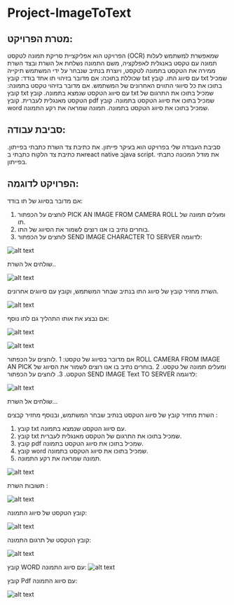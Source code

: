 # Project-ImageToText
## מטרת הפרויקט:
הפרויקט  הוא אפליקציית סריקת תמונה לטקסט (OCR) שמאפשרת למשתמש לעלות תמונה עם טקסט באנגלית לאפלקציה, משם התמונה נשלחת אל השרת ובצד השרת ממירה את הטקסט בתמונה לטקסט, ויוצרת בנתיב שנבחר על ידי המשתמש תיקייה שכוללת בתוכה:
אם מדובר בזיהוי תו אחד בודד:
קובץ txt  עם סיווג התו.
קובץ  txt שמכיל בתוכו את כל סיווגי התווים האחרונים של המשתמש.
אם מדובר בזיהוי טקסט בתמונה:
קובץ txt עם סיווג הטקסט שנמצא בתמונה.
קובץ txt שמכיל בתוכו את התרגום של הטקסט מאנגלית לעברית.
קובץ pdf שמכיל בתוכו את סיווג הטקסט בתמונה.
קובץ word שמכיל בתוכו את סיווג הטקסט בתמונה.
תמונה שמראה את רקע התמונה.
## סביבת עבודה:
סביבת העבודה שלי בפרויקט הוא בעיקר פייתון.
את כתיבת צד השרת כתבתי בפייתון. 
את כתיבת צד הלקוח כתבתי בreact native בjava script.
את מודל המכונה כתבתי בפייתון.
## הפרויקט לדוגמה:
אם מדובר בסיווג של תו בודד: 
1. לוחצים על הכפתור PICK AN IMAGE FROM CAMERA ROLL ומעלים תמונה של תו. 
2. בוחרים נתיב בו אנו רוצים לשמור את הסיווג של התו. 
3. לוחצים על הכפתור SEND IMAGE  CHARACTER TO SERVER 
לדוגמה: 

![alt text](https://github.com/omriHalifa0106/Project-ImageToText/blob/main/Images/image1.png?raw=true)

שולחים אל השרת.. 

![alt text](https://github.com/omriHalifa0106/Project-ImageToText/blob/main/Images/image2.png?raw=true)


השרת מחזיר קובץ של סיווג התו בנתיב שבחר המשתמש, וקובץ עם סיווגים אחרונים.

![alt text](https://github.com/omriHalifa0106/Project-ImageToText/blob/main/Images/image3.png?raw=true)
 
אם נבצע את אותו התהליך גם לתו נוסף: 
 
 ![alt text](https://github.com/omriHalifa0106/Project-ImageToText/blob/main/Images/image4.png?raw=true)

 ![alt text](https://github.com/omriHalifa0106/Project-ImageToText/blob/main/Images/image5.png?raw=true)



אם מדובר בסיווג של טקסט: 
1 .לוחצים על הכפתור ROLL CAMERA FROM IMAGE AN PICK ומעלים תמונה של טקסט.
2 .בוחרים נתיב בו אנו רוצים לשמור את הסיווג של הטקסט. 
3. לוחצים על הכפתור SEND IMAGE  Text TO SERVER 
לדוגמה: 


![alt text](https://github.com/omriHalifa0106/Project-ImageToText/blob/main/Images/image6.png?raw=true)



שולחים אל השרת...

השרת מחזיר קובץ של סיווג הטקסט בנתיב שבחר המשתמש, ובנוסף מחזיר קבצים : 
1.	קובץ txt עם סיווג הטקסט שנמצא בתמונה. 
2.	קובץ txt שמכיל בתוכו את התרגום של הטקסט מאנגלית לעברית. 
3.	קובץ pdf שמכיל בתוכו את סיווג הטקסט בתמונה.
4.	קובץ word שמכיל בתוכו את סיווג הטקסט בתמונה. 
5.	תמונה שמראה את רקע התמונה. 

![alt text](https://github.com/omriHalifa0106/Project-ImageToText/blob/main/Images/image7.png?raw=true)

תשובות השרת : 

![alt text](https://github.com/omriHalifa0106/Project-ImageToText/blob/main/Images/image8.png?raw=true)

קובץ הטקסט של סיווג התמונה: 

![alt text](https://github.com/omriHalifa0106/Project-ImageToText/blob/main/Images/image9.png?raw=true)

קובץ הטקסט של תרגום התמונה: 

![alt text](https://github.com/omriHalifa0106/Project-ImageToText/blob/main/Images/image10.png?raw=true)

קובץ WORD עם סיווג התמונה:
![alt text](https://github.com/omriHalifa0106/Project-ImageToText/blob/main/Images/image11.png?raw=true)



קובץ Pdf   עם סיווג התמונה: 

![alt text](https://github.com/omriHalifa0106/Project-ImageToText/blob/main/Images/image12.png?raw=true)


